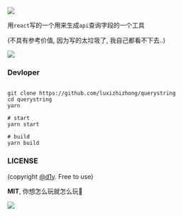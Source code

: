 
![](https://i.loli.net/2019/10/13/lognDdwy6tpJQbq.png)

用`react`写的一个用来生成`api`查询字段的一个工具

(不具有参考价值, 因为写的太垃圾了, 我自己都看不下去..)

![](https://i.loli.net/2019/10/13/EWALh1kBTeOMz29.png)

### Devloper

```console

git clone https://github.com/luxizhizhong/querystring
cd querystring
yarn

# start
yarn start

# build
yarn build

```

### LICENSE

(copyright [@d1y](https://github.com/d1y). Free to use)

**MIT**, 你想怎么玩就怎么玩🤫

![](https://i.loli.net/2019/10/13/83X4gEiprxDeR9u.png)